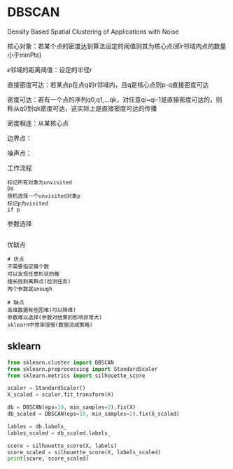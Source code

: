 # DBSCAN

Density Based Spatial Clustering of Applications with Noise

核心对象：若某个点的密度达到算法设定的阈值则其为核心点(即r邻域内点的数量小于minPts)

$\epsilon$邻域的距离阈值：设定的半径r

直接密度可达：若某点p在点q的r邻域内，且q是核心点则p-q直接密度可达

密度可达：若有一个点的序列q0,q1,…qk，对任意qi~qi-1是直接密度可达的，则称从q0到qk密度可达，这实际上是直接密度可达的传播

密度相连：从某核心点

边界点：

噪声点：

工作流程

```
标记所有对象为unvisited
Do
随机选择一个unvisited对象p
标记p为visited
if p
```

参数选择

```

```

优缺点

```
# 优点
不需要指定簇个数
可以发现任意形状的簇
擅长找到离群点(检测任务)
两个参数就enough

# 缺点
高维数据有些困难(可以降维)
参数难以选择(参数对结果的影响非常大)
sklearn中效率很慢(数据消减策略)
```

## sklearn

```python
from sklearn.cluster import DBSCAN
from sklearn.preprocessing import StandardScaler
from sklearn.metrics import silhouette_score

scaler = StandardScaler()
X_scaled = scaler.fit_transform(X)

db = DBSCAN(eps=10, min_samples=2).fix(X)
db_scaled = DBSCAN(eps=10, min_samples=2).fix(X_scaled)

lables = db.labels_
lables_scaled = db_scaled.labels_

score = silhouette_score(X, labels)
score_scaled = silhouette_score(X, labels_scaled)
print(score, score_scaled)
```

